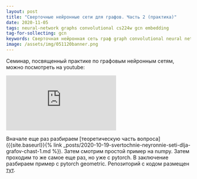 ```yaml
---
layout: post
title: "Сверточные нейронные сети для графов. Часть 2 (практика)"
date: 2020-11-05
tags: neural-network graphs convolutional cs224w gcn embedding
tag-for-sollecting: gcn
keywords: Сверточная нейронная сеть граф graph convolutional neural network GCN embedding эмбеддинги
image: /assets/img/051120banner.png
---
```


Семинар, посвященный практике по графовым нейронным сетям, можно посмотреть на youtube:

<div class="video-container">
<iframe src="https://www.youtube.com/embed/Hf7RYjxLemY" frameborder="0" allow="accelerometer; autoplay; clipboard-write; encrypted-media; gyroscope; picture-in-picture" allowfullscreen></iframe>
</div>

Вначале еще раз разбираем [теоретическую часть вопроса]({{site.baseurl}}{% link _posts/2020-10-19-svertochnie-neyronnie-seti-dlja-grafov-chast-1.md %}). Затем смотрим простой пример на numpy. Затем проходим то же самое еще раз, но уже с pytorch. В заключение разбираем пример с pytorch geometric. Репозиторий с кодом размещен [тут](https://github.com/KonstantinKlepikov/GCN_lect).
